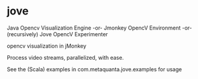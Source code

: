 jove
====
Java Opencv Visualization Engine
-or-
Jmonkey OpencV Environment
-or-
(recursively) Jove OpencV Experimenter

opencv visualization in jMonkey

Process video streams, parallelized, with ease.

See the (Scala) examples in com.metaquanta.jove.examples for usage
